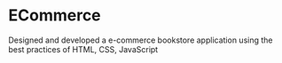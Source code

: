 # ECommerce

Designed and developed a e-commerce bookstore application using the best practices of HTML, CSS, JavaScript
